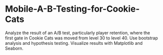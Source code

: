 # Mobile-A-B-Testing-for-Cookie-Cats
Analyze the result of an A/B test, particularly player retention, where the first gate in Cookie Cats was moved from level 30 to level 40.
Use bootstrap analysis and hypothesis testing.
Visualize results with Matplotlib and Seaborn.
